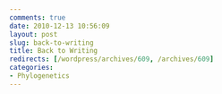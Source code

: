 ```yaml
---
comments: true
date: 2010-12-13 10:56:09
layout: post
slug: back-to-writing
title: Back to Writing
redirects: [/wordpress/archives/609, /archives/609]
categories:
- Phylogenetics
---
```


